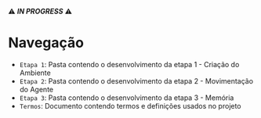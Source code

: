 ⚠ ***IN PROGRESS*** ⚠


# Navegação
* `Etapa 1`: Pasta contendo o desenvolvimento da etapa 1 - Criação do Ambiente
* `Etapa 2`: Pasta contendo o desenvolvimento da etapa 2 - Movimentação do Agente
* `Etapa 3`: Pasta contendo o desenvolvimento da etapa 3 - Memória
* `Termos`: Documento contendo termos e definições usados no projeto 
